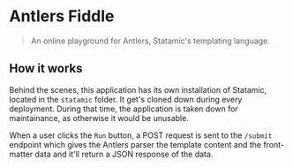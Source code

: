 # Antlers Fiddle

> An online playground for Antlers, Statamic's templating language.

## How it works
Behind the scenes, this application has its own installation of Statamic, located in the `statamic` folder. It get's cloned down during every deployment. During that time, the application is taken down for maintainance, as otherwise it would be unusable.

When a user clicks the `Run` button, a POST request is sent to the `/submit` endpoint which gives the Antlers parser the template content and the front-matter data and it'll return a JSON response of the data.
